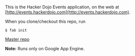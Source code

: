 This is the Hacker Dojo Events application, on the web at [http://events.hackerdojo.com](http://events.hackerdojo.com).

When you clone/checkout this repo, run 

    $ fab init

[Master repo](http://github.com/hackerdojo/hd-events)

**Note:** Runs only on Google App Engine.